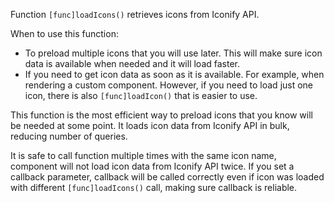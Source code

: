 Function `[func]loadIcons()` retrieves icons from Iconify API.

When to use this function:

- To preload multiple icons that you will use later. This will make sure icon data is available when needed and it will load faster.
- If you need to get icon data as soon as it is available. For example, when rendering a custom component. However, if you need to load just one icon, there is also `[func]loadIcon()` that is easier to use.

This function is the most efficient way to preload icons that you know will be needed at some point. It loads icon data from Iconify API in bulk, reducing number of queries.

It is safe to call function multiple times with the same icon name, component will not load icon data from Iconify API twice. If you set a callback parameter, callback will be called correctly even if icon was loaded with different `[func]loadIcons()` call, making sure callback is reliable.
